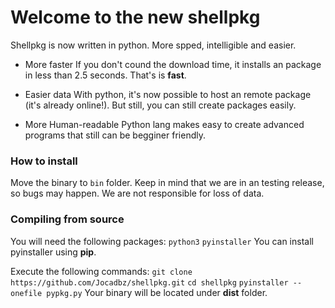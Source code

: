 # Welcome to the new shellpkg

Shellpkg is now written in python. More spped, intelligible and easier.

- More faster
If you don't cound the download time, it installs an package in less than 2.5 seconds. That's is **fast**.

- Easier data
With python, it's now possible to host an remote package (it's already online!). But still, you can still create packages easily.

- More Human-readable
Python lang makes easy to create advanced programs that still can be begginer friendly.

### How to install

Move the binary to ```bin``` folder. Keep in mind that we are in an testing release, so bugs may happen.
We are not responsible for loss of data.

### Compiling from source

You will need the following packages:
```python3```
```pyinstaller```
You can install pyinstaller using **pip**.

Execute the following commands:
```git clone https://github.com/Jocadbz/shellpkg.git```
```cd shellpkg```
```pyinstaller --onefile pypkg.py```
Your binary will be located under **dist** folder.
